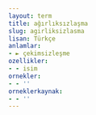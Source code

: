 ```yaml
---
layout: term
title: ağırlıksızlaşma
slug: agirliksizlasma
lisan: Türkçe
anlamlar:
- ► çekimsizleşme
ozellikler:
- - isim
ornekler:
- - ''
orneklerkaynak:
- - ''
---
```

